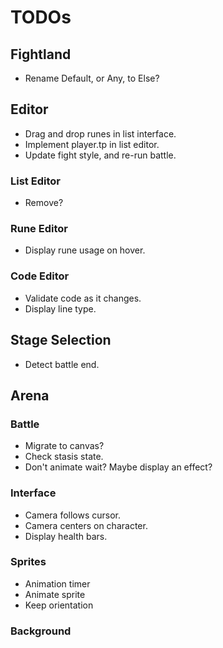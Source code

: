 # TODOs

## Fightland
- Rename Default, or Any, to Else?

## Editor

- Drag and drop runes in list interface.
- Implement player.tp in list editor.
- Update fight style, and re-run battle.

### List Editor

- Remove?

### Rune Editor

- Display rune usage on hover.

### Code Editor

- Validate code as it changes.
- Display line type.

## Stage Selection

- Detect battle end.

## Arena

### Battle

- Migrate to canvas?
- Check stasis state.
- Don't animate wait? Maybe display an effect?

### Interface

- Camera follows cursor.
- Camera centers on character.
- Display health bars.

### Sprites

- Animation timer
- Animate sprite
- Keep orientation

### Background